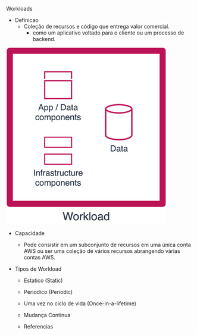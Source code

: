 Workloads

- Definicao
  - Coleção de recursos e código que entrega valor comercial.
    - como um aplicativo voltado para o cliente ou um processo de backend.

![Composicão de um workload](/docs/assets/composition-workload.png)

- Capacidade
  - Pode consistir em um subconjunto de recursos em uma única conta AWS ou ser uma coleção de vários recursos abrangendo várias contas AWS.

- Tipos de Workload
  - Estatico (Static)
  - Periodico (Periodic)
  - Uma vez no ciclo de vida (Once-in-a-lifetime)
  - Mudança Continua
  

  - Referencias
   
    [Aws-Workload-Guide]:  https://docs.aws.amazon.com/wellarchitected/latest/userguide/workloads.html
    [Cloud-Computing-Patterns]: https://www.cloudcomputingpatterns.org/